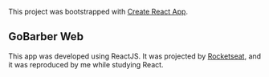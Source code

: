 This project was bootstrapped with [Create React App](https://github.com/facebook/create-react-app).

## GoBarber Web

This app was developed using ReactJS. It was projected by [Rocketseat](https://rocketseat.com.br), and it was reproduced by me while studying React.
